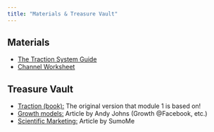 ```yaml
---
title: "Materials & Treasure Vault"
---
```


## Materials

-  <a target="_blank" href="https://s3.eu-west-2.amazonaws.com/growthcasts-course-materials/Traction+System+Guide.pdf" id="yui_3_17_2_1_1536604478763_451">The Traction System Guide</a>
-  <a target="_blank" href="https://s3.eu-west-2.amazonaws.com/growthcasts-course-materials/Growthcasts+BONUS+Materials+-+Channel+Analysis+Worksheet.pdf">Channel Worksheet</a>

## Treasure Vault

- <a target="_blank" href="https://www.amazon.com/Traction-Startup-Achieve-Explosive-Customer/dp/1591848369">Traction (book):</a> The original version that module 1 is based on!
- <a target="_blank" href="https://news.greylock.com/building-a-growth-model-for-your-company-a7a82c55782e#.thglwzn50">Growth models:</a> Article by Andy Johns (Growth @Facebook, etc.)
- <a target="_blank" href="https://sumo.com/stories/marketing-strategy">Scientific Marketing:</a> Article by SumoMe